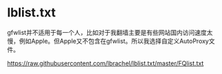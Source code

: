# lblist.txt
gfwlist并不适用于每一个人，比如对于我翻墙主要是有些网站国内访问速度太慢，例如Apple。但Apple又不包含在gfwlist。所以我选择自定义AutoProxy文件。

https://raw.githubusercontent.com/lbrachel/lblist.txt/master/FQlist.txt
